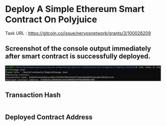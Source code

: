 # Deploy A Simple Ethereum Smart Contract On Polyjuice

Task URL : https://gitcoin.co/issue/nervosnetwork/grants/3/100026209

## Screenshot of the console output immediately after smart contract is successfully deployed.

![Alt text](deploy-success.png "deploy success")

## Transaction Hash

```

```

## Deployed Contract Address

```

```
